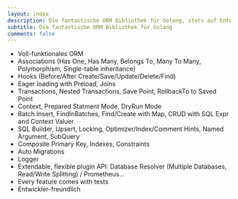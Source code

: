 ```yaml
---
layout: index
description: Die fantastische ORM Bibliothek für Golang, stets auf Entwickler-Freundlichkeit aus.
subtitle: Die fantastische ORM Bibliothek für Golang
comments: false
---
```


* <i class="fa fa-arrow-circle-right" aria-hidden="true"></i> Voll-funktionales ORM
* <i class="fa fa-arrow-circle-right" aria-hidden="true"></i> Associations (Has One, Has Many, Belongs To, Many To Many, Polymorphism, Single-table inheritance)
* <i class="fa fa-arrow-circle-right" aria-hidden="true"></i> Hooks (Before/After Create/Save/Update/Delete/Find)
* <i class="fa fa-arrow-circle-right" aria-hidden="true"></i> Eager loading with Preload, Joins
* <i class="fa fa-arrow-circle-right" aria-hidden="true"></i> Transactions, Nested Transactions, Save Point, RollbackTo to Saved Point
* <i class="fa fa-arrow-circle-right" aria-hidden="true"></i> Context, Prepared Statment Mode, DryRun Mode
* <i class="fa fa-arrow-circle-right" aria-hidden="true"></i> Batch Insert, FindInBatches, Find/Create with Map, CRUD with SQL Expr and Context Valuer
* <i class="fa fa-arrow-circle-right" aria-hidden="true"></i> SQL Builder, Upsert, Locking, Optimizer/Index/Comment Hints, Named Argument, SubQuery
* <i class="fa fa-arrow-circle-right" aria-hidden="true"></i> Composite Primary Key, Indexes, Constraints
* <i class="fa fa-arrow-circle-right" aria-hidden="true"></i> Auto Migrations
* <i class="fa fa-arrow-circle-right" aria-hidden="true"></i> Logger
* <i class="fa fa-arrow-circle-right" aria-hidden="true"></i> Extendable, flexible plugin API: Database Resolver (Multiple Databases, Read/Write Splitting) / Prometheus...
* <i class="fa fa-arrow-circle-right" aria-hidden="true"></i> Every feature comes with tests
* <i class="fa fa-arrow-circle-right" aria-hidden="true"></i> Entwickler-freundlich
